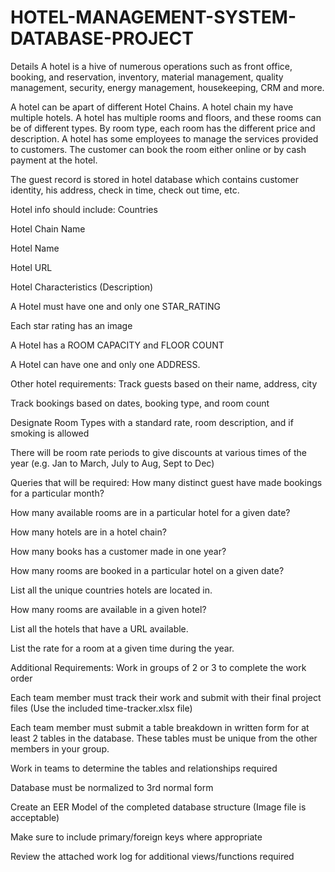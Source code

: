 # HOTEL-MANAGEMENT-SYSTEM-DATABASE-PROJECT
Details
A hotel is a hive of numerous operations such as front office, booking, and reservation, inventory, material management, quality management, security, energy management, housekeeping, CRM and more.

A hotel can be apart of different Hotel Chains. A hotel chain my have multiple hotels. A hotel has multiple rooms and floors, and these rooms can be of different types. By room type, each room has the different price and description. A hotel has some employees to manage the services provided to customers. The customer can book the room either online or by cash payment at the hotel.

The guest record is stored in hotel database which contains customer identity, his address, check in time, check out time, etc.

Hotel info should include:
Countries

Hotel Chain Name

Hotel Name

Hotel URL

Hotel Characteristics (Description)

A Hotel must have one and only one STAR_RATING

Each star rating has an image

A Hotel has a ROOM CAPACITY and FLOOR COUNT

A Hotel can have one and only one ADDRESS.

Other hotel requirements:
Track guests based on their name, address, city

Track bookings based on dates, booking type, and room count

Designate Room Types with a standard rate, room description, and if smoking is allowed

There will be room rate periods to give discounts at various times of the year (e.g. Jan to March, July to Aug, Sept to Dec)

Queries that will be required:
How many distinct guest have made bookings for a particular month?

How many available rooms are in a particular hotel for a given date?

How many hotels are in a hotel chain?

How many books has a customer made in one year?

How many rooms are booked in a particular hotel on a given date?

List all the unique countries hotels are located in.

How many rooms are available in a given hotel?

List all the hotels that have a URL available.

List the rate for a room at a given time during the year.

Additional Requirements:
Work in groups of 2 or 3 to complete the work order

Each team member must track their work and submit with their final project files (Use the included time-tracker.xlsx file)

Each team member must submit a table breakdown in written form for at least 2 tables in the database. These tables must be unique from the other members in your group.

Work in teams to determine the tables and relationships required

Database must be normalized to 3rd normal form

Create an EER Model of the completed database structure (Image file is acceptable)

Make sure to include primary/foreign keys where appropriate

Review the attached work log for additional views/functions required
